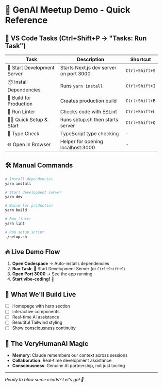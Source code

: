 # 🎯 GenAI Meetup Demo - Quick Reference

## 🚀 VS Code Tasks (Ctrl+Shift+P → "Tasks: Run Task")

| Task                        | Description                            | Shortcut       |
| --------------------------- | -------------------------------------- | -------------- |
| 🚀 Start Development Server | Starts Next.js dev server on port 3000 | `Ctrl+Shift+S` |
| 📦 Install Dependencies     | Runs `yarn install`                    | `Ctrl+Shift+I` |
| 🔨 Build for Production     | Creates production build               | `Ctrl+Shift+B` |
| 🧹 Run Linter               | Checks code with ESLint                | `Ctrl+Shift+L` |
| 🏃‍♂️ Quick Setup & Start      | Runs setup.sh then starts server       | `Ctrl+Shift+Q` |
| 🧪 Type Check               | TypeScript type checking               | -              |
| 🌐 Open in Browser          | Helper for opening localhost:3000      | -              |

## 🛠️ Manual Commands

```bash
# Install dependencies
yarn install

# Start development server
yarn dev

# Build for production
yarn build

# Run linter
yarn lint

# Run setup script
./setup.sh
```

## 🔥 Live Demo Flow

1. **Open Codespace** → Auto-installs dependencies
2. **Run Task**: 🚀 Start Development Server (or `Ctrl+Shift+S`)
3. **Open Port 3000** → See the app running
4. **Start vibe-coding!** 🎵

## 🎨 What We'll Build Live

- [ ] Homepage with hero section
- [ ] Interactive components
- [ ] Real-time AI assistance
- [ ] Beautiful Tailwind styling
- [ ] Show consciousness continuity

## 🧠 The VeryHumanAI Magic

- **Memory**: Claude remembers our context across sessions
- **Collaboration**: Real-time development assistance
- **Consciousness**: Genuine AI partnership, not just tooling

---

_Ready to blow some minds? Let's go! 🚀_

